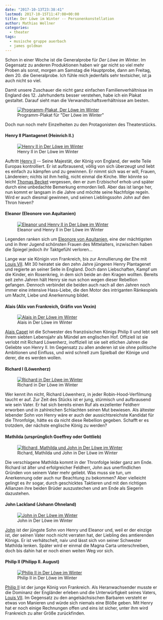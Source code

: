 ```yaml
---
date: "2017-10-13T23:38:41"
lastmod: 2017-10-15T11:47:08+00:00
title: Der Löwe im Winter -- Personenkonstellation
author: Mathias Wellner
categories:
  - theater
tags:
  - musische gruppe auerbach
  - james goldman
---
```

Schon in einer Woche ist die Generalprobe für _Der Löwe im Winter_. Im Gegensatz zu anderen Produktionen haben wir gar nicht so viel mehr Proben als sonst, morgen am Samstag die Hauptprobe, dann am Freitag, dem 20. die Generalprobe. Ich fühle mich jedenfalls sehr textsicher, ist ja auch nicht so viel. 

<!--more-->

Damit unsere Zuschauer die nicht ganz einfachen Familienverhältnisse im England des 12. Jahrhunderts besser verstehen, habe ich ein Plakat gestaltet. Darauf sieht man die Verwandtschaftsverhältnisse am besten. 

<figure>
  <a href="https://www.flickr.com/photos/mwellner/37646706372" title="Programm-Plakat, Der Löwe im Winter">
    <img srcset="https://farm5.staticflickr.com/4488/37646706372_8315f06b15_n.jpg 226w, https://farm5.staticflickr.com/4488/37646706372_8315f06b15_z.jpg 453w, https://farm5.staticflickr.com/4488/37646706372_8315f06b15_c.jpg 566w, https://farm5.staticflickr.com/4488/37646706372_35d409457e_h.jpg 1131w, https://farm5.staticflickr.com/4488/37646706372_10f3380bd9_k.jpg 1448w" src="https://farm5.staticflickr.com/4488/37646706372_8315f06b15_b.jpg" alt="Programm-Plakat, Der Löwe im Winter">
  </a>
  <figcaption>Programm-Plakat für "Der Löwe im Winter"</figcaption>
</figure>

Doch nun noch mehr Einzelheiten zu den Protagonisten des Theaterstücks. 

#### Henry II Plantagenet (Heinrich II.)

<figure>
  <a href="https://www.flickr.com/photos/mwellner/37359683381" title="Henry II in Der Löwe im Winter">
    <img srcset="https://farm5.staticflickr.com/4353/37359683381_2561ee825d_n.jpg 320w, https://farm5.staticflickr.com/4353/37359683381_2561ee825d_z.jpg 640w, https://farm5.staticflickr.com/4353/37359683381_2561ee825d_c.jpg 800w, https://farm5.staticflickr.com/4353/37359683381_a843c149b0_h.jpg 1600w, https://farm5.staticflickr.com/4353/37359683381_9a07a6d3e0_k.jpg 2048w" src="https://farm5.staticflickr.com/4353/37359683381_2561ee825d_b.jpg" title="Henry II in Der Löwe im Winter">
  </a>
  <figcaption>Henry II in Der Löwe im Winter</figcaption>
</figure>

Auftritt [Henry II](https://de.wikipedia.org/wiki/Heinrich_II._(England)) -- Seine Majestät, der König von England, der weite Teile Europas kontrolliert. Er ist aufbrausend, völlig von sich überzeugt und liebt es einfach zu kämpfen und zu gewinnen. Er nimmt sich was er will, Frauen, Ländereien; nichts ist ihm heilig, nicht einmal die Kirche. Wer könnte so leicht [Thomas Becket](https://de.wikipedia.org/wiki/Thomas_Becket) vergessen, den er zum Erzbischof erhob und später durch eine unbedachte Bemerkung ermorden ließ. Aber das ist lange her, nun kommt er langsam in die Jahre und möchte seine Nachfolge regeln. Wird er auch diesmal gewinnen, und seinen Lieblingssohn John auf den Thron hieven? 

#### Eleanor (Eleonore von Aquitanien)

<figure>
  <a href="https://www.flickr.com/photos/mwellner/37359678721" title="Eleanor und Henry II in Der Löwe im Winter">
    <img srcset="https://farm5.staticflickr.com/4406/37359678721_98b9f64058_n.jpg 320w, https://farm5.staticflickr.com/4406/37359678721_98b9f64058_z.jpg 640w, https://farm5.staticflickr.com/4406/37359678721_98b9f64058_c.jpg 800w, https://farm5.staticflickr.com/4406/37359678721_9c647c5cb6_h.jpg 1600w, https://farm5.staticflickr.com/4406/37359678721_c226cdef60_k.jpg 2048w" src="https://farm5.staticflickr.com/4406/37359678721_98b9f64058_b.jpg" alt="Eleanor und Henry II in Der Löwe im Winter">
  </a>
  <figcaption>Eleanor und Henry II in Der Löwe im Winter</figcaption>
</figure>

Legenden ranken sich um [Eleonore von Aquitanien](https://de.wikipedia.org/wiki/Eleonore_von_Aquitanien), eine der mächtigsten und in Ihrer Jugend schönsten Frauen des Mittelalters, inzwischen haben die Spiegel jedoch ihr Taktgefühl verloren... 

Lange war sie Königin von Frankreich, bis zur Annullierung der Ehe mit [Louis VII](https://de.wikipedia.org/wiki/Ludwig_VII._(Frankreich)). Mit 30 heiratet sie den zehn Jahre jüngeren Henry Plantagenet und regierte an seiner Seite in England. Doch dann Liebschaften, Kampf um die Kinder, ein Rosenkrieg, in dem sich beide an den Kragen wollten. Bereits seit zehn Jahren hält Henry sie nun schon wegen dieser Rebellion gefangen. Dennoch verbindet die beiden auch nach all den Jahren noch immer eine intensive Hass-Liebe, die den Motor des intriganten Ränkespiels um Macht, Liebe und Anerkennung bildet.

#### Alais (Alix von Frankreich, Gräfin von Vexin)

<figure>
  <a href="Alais in Der Löwe im Winter" title="Alais in Der Löwe im Winter">
    <img srcset="https://farm5.staticflickr.com/4499/37359683881_4ce318c354_n.jpg 320w, https://farm5.staticflickr.com/4499/37359683881_4ce318c354_z.jpg 640w, https://farm5.staticflickr.com/4499/37359683881_4ce318c354_c.jpg 800w, https://farm5.staticflickr.com/4499/37359683881_4828ab1cb2_h.jpg 1600w, https://farm5.staticflickr.com/4499/37359683881_74ea7e9fa3_k.jpg 2048w" src="https://farm5.staticflickr.com/4499/37359683881_4ce318c354_b.jpg" alt="Alais in Der Löwe im Winter">
  </a>
  <figcaption>Alais in Der Löwe im Winter</figcaption>
</figure>

[Alais Capet](https://de.wikipedia.org/wiki/Alix_von_Frankreich,_Gr%C3%A4fin_von_Vexin) ist die Schwester des französischen Königs Philip II und lebt seit ihrem siebten Lebensjahr als Mündel am englischen Hof. Offiziell ist sie verlobt mit Richard Löwenherz, inoffiziell ist sie seit etlichen Jahren die Geliebte von Henry II. Im Gegensatz zu allen anderen ist sie ohne politische Ambitionen und Einfluss, und wird schnell zum Spielball der Könige und derer, die es werden wollen. 

#### Richard I (Löwenherz)

<figure>
  <a href="https://www.flickr.com/photos/mwellner/36650764234" title="Richard in Der Löwe im Winter">
    <img srcset="https://farm5.staticflickr.com/4454/36650764234_2f3890da46_n.jpg 320w, https://farm5.staticflickr.com/4454/36650764234_2f3890da46_z.jpg 640w, https://farm5.staticflickr.com/4454/36650764234_2f3890da46_c.jpg 800w, https://farm5.staticflickr.com/4454/36650764234_e5a7017009_h.jpg 1600w, https://farm5.staticflickr.com/4454/36650764234_aaf3e612a0_k.jpg 2048w" src="https://farm5.staticflickr.com/4454/36650764234_2f3890da46_b.jpg" alt="Richard in Der Löwe im Winter">
  </a>
  <figcaption>Richard in Der Löwe im Winter</figcaption>
</figure>

Wer kennt ihn nicht, Richard Löwenherz, in jeder Robin-Hood-Verfilmung taucht er auf. Zur Zeit des Stücks ist er jung, stürmisch und aufbrausend wie sein Vater. Er hat sich bereits einen Ruf als exzellenter Feldherr erworben und in zahlreichen Schlachten seinen Mut bewiesen. Als ältester lebender Sohn von Henry wäre er auch der aussichtsreichste Kandidat für die Thronfolge, hätte es da nicht diese Rebellion gegeben. Schafft er es trotzdem, der nächste englische König zu werden?

#### Mathilda (ursprünglich Goeffrey oder Gottlieb)

<figure>
  <a href="https://www.flickr.com/photos/mwellner/36932313443" title="Richard, Mathilda und John in Der Löwe im Winter">
    <img srcset="https://farm5.staticflickr.com/4474/36932313443_48d5ceff39_n.jpg 320w, https://farm5.staticflickr.com/4474/36932313443_48d5ceff39_z.jpg 640w, https://farm5.staticflickr.com/4474/36932313443_48d5ceff39_c.jpg 800w, https://farm5.staticflickr.com/4474/36932313443_f16c9fc704_h.jpg 1600w, https://farm5.staticflickr.com/4474/36932313443_8165a8d0c6_k.jpg 2048w" src="https://farm5.staticflickr.com/4474/36932313443_48d5ceff39_b.jpg" alt="Richard, Mathilda und John in Der Löwe im Winter">
  </a>
  <figcaption>Richard, Mathilda und John in Der Löwe im Winter</figcaption>
</figure>

Die verschlagene Mathilda kommt in der Thronfolge leider ganz am Ende. Richard ist älter und erfolgreicher Feldherr, John aus unerfindlichen Gründen von seinem Vater mehr geliebt. Was muss sie tun, um Anerkennung oder auch nur Beachtung zu bekommen? Aber vielleicht gelingt es ihr sogar, durch geschicktes Taktieren und mit den richtigen Allianzen ihre beiden Brüder auszustechen und am Ende als Siegerin dazustehen. 

#### John Lackland (Johann Ohneland)

<figure>
  <a href="https://www.flickr.com/photos/mwellner/36892196504" title="John in Der Löwe im Winter">
    <img srcset="https://farm5.staticflickr.com/4467/36892196504_4cb0f01bc8_n.jpg 214w, https://farm5.staticflickr.com/4467/36892196504_4cb0f01bc8_z.jpg 428w, https://farm5.staticflickr.com/4467/36892196504_4cb0f01bc8_c.jpg 534w, https://farm5.staticflickr.com/4467/36892196504_a960e502e2_h.jpg 1068w, https://farm5.staticflickr.com/4467/36892196504_763c559483_k.jpg 1367w" src="https://farm5.staticflickr.com/4467/36892196504_4cb0f01bc8_b.jpg" alt="John in Der Löwe im Winter">    
  </a>
  <figcaption>John in Der Löwe im Winter</figcaption>
</figure>

[John](https://de.wikipedia.org/wiki/Johann_Ohneland) ist der jüngste Sohn von Henry und Eleanor und, weil er der einzige ist, der seinen Vater noch nicht verraten hat, der Liebling des amtierenden Königs. Er ist verhätschelt, naiv und lässt sich von seiner Schwester Mathilda lenken. Später wird er einmal die Magna Carta unterschreiben, doch bis dahin hat er noch einen weiten Weg vor sich.

#### Philip II (Philipp II. August)

<figure>
  <a href="https://www.flickr.com/photos/mwellner/36892194794" title="Philip II in Der Löwe im Winter">
    <img srcset="https://farm5.staticflickr.com/4448/36892194794_548f1d1b1c_n.jpg 320w, https://farm5.staticflickr.com/4448/36892194794_548f1d1b1c_z.jpg 640w, https://farm5.staticflickr.com/4448/36892194794_548f1d1b1c_c.jpg 800w, https://farm5.staticflickr.com/4448/36892194794_53caf514cc_h.jpg 1600w, https://farm5.staticflickr.com/4448/36892194794_4e105f53cf_k.jpg 2048w" src="https://farm5.staticflickr.com/4448/36892194794_548f1d1b1c_b.jpg" alt="Philip II in Der Löwe im Winter">
  </a>
  <figcaption>Philip II in Der Löwe im Winter</figcaption>
</figure>

[Philip II](https://de.wikipedia.org/wiki/Philipp_II._(Frankreich)) ist der junge König von Frankreich. Als Heranwachsender musste er die Dominanz der Engländer erleben und die Unterwürfigkeit seines Vaters, [Louis VII](https://de.wikipedia.org/wiki/Ludwig_VII._(Frankreich)). Im Gegensatz zu den angelsächsischen Barbaren versteht er etwas von Manieren und würde sich niemals eine Blöße geben. Mit Henry hat er noch einige Rechnungen offen und eins ist sicher, unter ihm wird Frankreich zu alter Größe zurückfinden. 